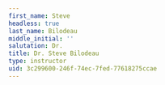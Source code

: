 ```yaml
---
first_name: Steve
headless: true
last_name: Bilodeau
middle_initial: ''
salutation: Dr.
title: Dr. Steve Bilodeau
type: instructor
uid: 3c299600-246f-74ec-7fed-77618275ccae
---
```

